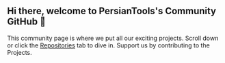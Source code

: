 ## Hi there, welcome to PersianTools's Community GitHub 👋

This community page is where we put all our exciting projects. Scroll down or click the [Repositories](https://github.com/orgs/persian-tools/repositories) tab to dive in.
Support us by contributing to the Projects.

